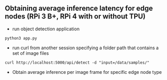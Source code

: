 ## Obtaining average inference latency for edge nodes (RPi 3 B+, RPi 4 with or without TPU)

* run object detection application
~~~
python3 app.py
~~~
* run curl from another session specifying a folder path that contains a set of image files
~~~
curl http://localhost:5000/api/detect -d "input=/data/samples/"
~~~
* Obtain average inference per image frame for specific edge node type
